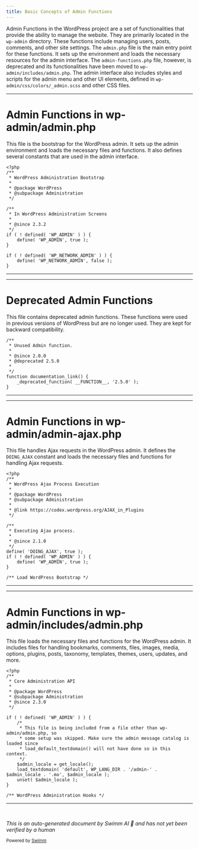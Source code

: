 ```yaml
---
title: Basic Concepts of Admin Functions
---
```

Admin Functions in the WordPress project are a set of functionalities that provide the ability to manage the website. They are primarily located in the `wp-admin` directory. These functions include managing users, posts, comments, and other site settings. The `admin.php` file is the main entry point for these functions. It sets up the environment and loads the necessary resources for the admin interface. The `admin-functions.php` file, however, is deprecated and its functionalities have been moved to `wp-admin/includes/admin.php`. The admin interface also includes styles and scripts for the admin menu and other UI elements, defined in `wp-admin/css/colors/_admin.scss` and other CSS files.

<SwmSnippet path="/wp-admin/admin.php" line="1">

---

# Admin Functions in wp-admin/admin.php

This file is the bootstrap for the WordPress admin. It sets up the admin environment and loads the necessary files and functions. It also defines several constants that are used in the admin interface.

```hack
<?php
/**
 * WordPress Administration Bootstrap
 *
 * @package WordPress
 * @subpackage Administration
 */

/**
 * In WordPress Administration Screens
 *
 * @since 2.3.2
 */
if ( ! defined( 'WP_ADMIN' ) ) {
	define( 'WP_ADMIN', true );
}

if ( ! defined( 'WP_NETWORK_ADMIN' ) ) {
	define( 'WP_NETWORK_ADMIN', false );
}

```

---

</SwmSnippet>

<SwmSnippet path="/wp-admin/includes/deprecated.php" line="26">

---

# Deprecated Admin Functions

This file contains deprecated admin functions. These functions were used in previous versions of WordPress but are no longer used. They are kept for backward compatibility.

```hack
/**
 * Unused Admin function.
 *
 * @since 2.0.0
 * @deprecated 2.5.0
 *
 */
function documentation_link() {
	_deprecated_function( __FUNCTION__, '2.5.0' );
}
```

---

</SwmSnippet>

<SwmSnippet path="/wp-admin/admin-ajax.php" line="1">

---

# Admin Functions in wp-admin/admin-ajax.php

This file handles Ajax requests in the WordPress admin. It defines the `DOING_AJAX` constant and loads the necessary files and functions for handling Ajax requests.

```hack
<?php
/**
 * WordPress Ajax Process Execution
 *
 * @package WordPress
 * @subpackage Administration
 *
 * @link https://codex.wordpress.org/AJAX_in_Plugins
 */

/**
 * Executing Ajax process.
 *
 * @since 2.1.0
 */
define( 'DOING_AJAX', true );
if ( ! defined( 'WP_ADMIN' ) ) {
	define( 'WP_ADMIN', true );
}

/** Load WordPress Bootstrap */
```

---

</SwmSnippet>

<SwmSnippet path="/wp-admin/includes/admin.php" line="1">

---

# Admin Functions in wp-admin/includes/admin.php

This file loads the necessary files and functions for the WordPress admin. It includes files for handling bookmarks, comments, files, images, media, options, plugins, posts, taxonomy, templates, themes, users, updates, and more.

```hack
<?php
/**
 * Core Administration API
 *
 * @package WordPress
 * @subpackage Administration
 * @since 2.3.0
 */

if ( ! defined( 'WP_ADMIN' ) ) {
	/*
	 * This file is being included from a file other than wp-admin/admin.php, so
	 * some setup was skipped. Make sure the admin message catalog is loaded since
	 * load_default_textdomain() will not have done so in this context.
	 */
	$admin_locale = get_locale();
	load_textdomain( 'default', WP_LANG_DIR . '/admin-' . $admin_locale . '.mo', $admin_locale );
	unset( $admin_locale );
}

/** WordPress Administration Hooks */
```

---

</SwmSnippet>

&nbsp;

*This is an auto-generated document by Swimm AI 🌊 and has not yet been verified by a human*

<SwmMeta version="3.0.0" repo-id="Z2l0aHViJTNBJTNBbXl3ZWJzaXRlZGVtbyUzQSUzQWdpbGFkbmF2b3Q=" repo-name="mywebsitedemo" doc-type="overview"><sup>Powered by [Swimm](/)</sup></SwmMeta>
